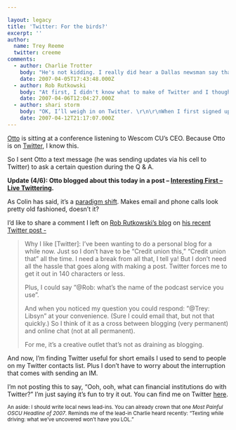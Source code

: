 ```yaml
---

layout: legacy
title: 'Twitter: For the birds?'
excerpt: ''
author:
  name: Trey Reeme
  twitter: creeme
comments:
  - author: Charlie Trotter
    body: "He's not kidding. I really did hear a Dallas newsman say that line. Thankfully my DVR allowed my to rewind and enjoy it again and again. I wrote it down so I'd never forget it. \r\n\r\nAlso, since I met Trey, I've been writing his cell number on every bathroom wall I visit with the caption, \"For a good pun call:.\""
    date: 2007-04-05T17:43:48.000Z
  - author: Rob Rutkowski
    body: "At first, I didn't know what to make of Twitter and I thought it was a novelty.  Yet, now, a week later I'm still using it and not just for fun.  I can't really use Myspace or Livejournal for work, but so far Twitter seems to be work-friendly social networking."
    date: 2007-04-06T12:04:27.000Z
  - author: shari storm
    body: "OK, I’ll weigh in on Twitter. \r\n\r\nWhen I first signed up, I was totally addicted. I had these grand illusions of all my mom-friends giving quick updates to one another and I’d be so in touch with a group of women that I don’t get to see as often as I like. Well, only a handful of them signed up. So now my Twitter list is half industry folks (who I bump into all the time on line anyway) and half of my personal friends. My work friends don’t care about my personal life and my personal friends don’t care about my work life so I’m always a bit self conscience about what I Twitter. \r\n\r\nSecondly, you didn’t address the public nature of the communication. When I log on to Twitter, I often feel like I’m listening to one half of a cell phone conversation cuz one of my friends is talking to someone I don’t have on my line up. (as a side note, sometimes it gets a little boring to see pages of twitter about, oh, say a chili feed  - I’m just saying)\r\n\r\nAND what’s up with people I don’t know following me? I have two men who I have no idea who they are on my followers list. I know, I know, this happens on my blog too. But at least on my blog there is a reason for them to be reading it. Surely my twitters are interesting to only people who know me (and even then, I wonder). \r\n\r\nHaving said all that, I am still fascinated and strangely drawn to Twitter. \r\n"
    date: 2007-04-12T21:17:07.000Z
---
```


<p><a href="http://blog.ottoradke.com/">Otto</a> is sitting at a conference listening to Wescom CU&#8217;s <span class="caps">CEO</span>.  Because Otto is on <a href="http://www.twitter.com">Twitter</a>, I know this.</p>
<p>So I sent Otto a text message (he was sending updates via his cell to Twitter) to ask a certain question during the Q &#38; A.</p>
<p><strong>Update (4/6): Otto blogged about this today in a post &#8211; <a href="http://blog.ottoradke.com/2007/04/06/Interesting+First+Live+Twittering.aspx">Interesting First &#8211; Live Twittering</a>.</strong></p>
<p>As Colin has said, it&#8217;s a <a href="http://thebankwatch.com/2007/04/04/i-only-use-email-to-get-a-hold-of-old-people-like-you/">paradigm shift</a>. Makes email and phone calls look pretty old fashioned, doesn&#8217;t it?</p>
<p>I&#8217;d like to share a comment I left on <a href="http://www.thatcreditunionblog.com">Rob Rutkowski&#8217;s blog</a> on <a href="http://thatcreditunionblog.wordpress.com/2007/03/30/frivolous-friday-could-twitter-be-a-powerful-business-tool-for-credit-unions/#comments">his recent Twitter post -</a></p>
<blockquote><p>Why I like [Twitter]: I&#8217;ve been wanting to do a personal blog for a while now. Just so I don&#8217;t have to be &#8220;Credit union this,&#8221; &#8220;Credit union that&#8221; all the time. I need a break from all that, I tell ya! But I don&#8217;t need all the hassle that goes along with making a post. Twitter forces me to get it out in 140 characters or less.</p><p>Plus, I could say &#8221;@Rob: what&#8217;s the name of the podcast service you use&#8221;.</p><p>And when you noticed my question you could respond: &#8221;@Trey: Libsyn&#8221; at your convenience. (Sure I could email that, but not that quickly.) So I think of it as a cross between blogging (very permanent) and online chat (not at all permanent).</p><p>For me, it&#8217;s a creative outlet that&#8217;s not as draining as blogging.</p></blockquote>
<p>And now, I&#8217;m finding Twitter useful for short emails I used to send to people on my Twitter contacts list. Plus I don&#8217;t have to worry about the interruption that comes with sending an IM.</p>
<p>I&#8217;m not posting this to say, &#8220;Ooh, ooh, what can financial institutions do with Twitter?&#8221;  I&#8217;m just saying it&#8217;s fun to try it out.  You can find me on Twitter <a href="http://twitter.com/creeme">here</a>.</p>
<p><small>An aside: I should write local news lead-ins.  You can already crown that one <em>Most Painful <span class="caps">OSCU</span> Headline of 2007</em>.  Reminds me of the lead-in Charlie heard recently: &#8220;Texting while driving: what we&#8217;ve uncovered won&#8217;t have you <span class="caps">LOL</span>.&#8221;</small></p>